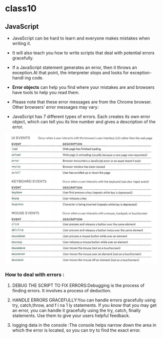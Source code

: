 # class10

## JavaScript
* JavaScript can be hard to learn and everyone makes
mistakes when writing it. 

* It will also teach you how to write scripts that deal with potential errors gracefully.


* If a JavaScript statement generates an error, then it throws an exception.At that point, the interpreter stops and looks for exception-handl ing code. 

* **Error objects** can help you find where your mistakes are and browsers have tools to help you read them. 

* Please note that these error messages are from the Chrome browser. Other browsers' error messages may vary: 
- JavaScript has 7 different types of errors. Each creates
its own error object, which can tell you its line number
and gives a description of the error. 

![screenshot28](https://raw.githubusercontent.com/BayanAbualhaj/reading-notes201/main/pics/Screenshot%20(28).png)


### How to deal with errors :
1. DEBUG THE SCRIPT TO FIX ERRORS:Debugging is the process of finding errors. It involves a
process of deduction. 


2. HANDLE ERRORS GRACEFULLY:You can handle errors gracefully using try, catch,throw, and f i na 1 ly statements.
If you know that you may get an error, you can handle
it gracefully using the try, catch, finally statements.
Use them to give your users helpful feedback.

3. logging data in the console :The console helps narrow down the area in which the
error is located, so you can try to find the exact error. 



